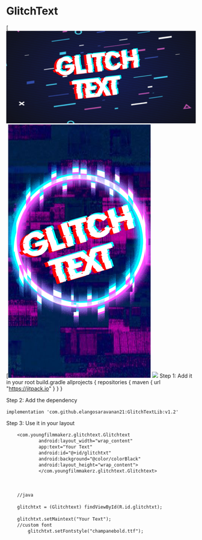 # GlitchText
[![](https://github.com/elangosaravanan21/GlitchTextLib/blob/master/app/src/main/res/raw/New%20Project%20(15).png?raw=true)
[![](https://github.com/elangosaravanan21/GlitchTextLib/blob/master/app/src/main/res/raw/New%20Project%20(16).png?raw=true)
[![](https://jitpack.io/v/elangosaravanan21/GlitchTextLib.svg)](https://jitpack.io/#elangosaravanan21/GlitchTextLib)
Step 1: Add it in your root build.gradle
			allprojects {
    			repositories {
      		  maven { url "https://jitpack.io" }
   			 }
			}

Step 2: Add the dependency

  	implementation 'com.github.elangosaravanan21:GlitchTextLib:v1.2'
	      
Step 3: Use it in your layout

		
		<com.youngfilmmakerz.glitchtext.Glitchtext
                android:layout_width="wrap_content"
                app:text="Your Text"
                android:id="@+id/glitchtxt"
                android:background="@color/colorBlack"
                android:layout_height="wrap_content">
                </com.youngfilmmakerz.glitchtext.Glitchtext>
		
		
		
		//java
		
		glitchtxt = (Glitchtext) findViewById(R.id.glitchtxt);
		
		glitchtxt.setMaintext("Your Text");
		//custom font
        	glitchtxt.setFontstyle("champanebold.ttf");

